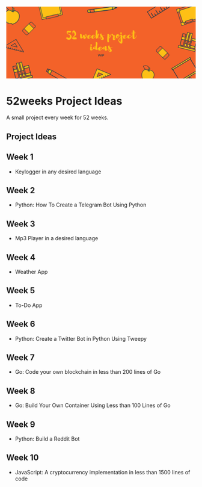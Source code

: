 
![Display Picture](/images/display.png)

# 52weeks Project Ideas

A small project every week for 52 weeks.

## Project Ideas

## Week 1
- Keylogger in any desired language

## Week 2
- Python: How To Create a Telegram Bot Using Python

## Week 3
- Mp3 Player in a desired language

## Week 4
- Weather App

## Week 5
- To-Do App

## Week 6
- Python: Create a Twitter Bot in Python Using Tweepy

## Week 7
- Go: Code your own blockchain in less than 200 lines of Go

## Week 8
- Go: Build Your Own Container Using Less than 100 Lines of Go

## Week 9
- Python: Build a Reddit Bot

## Week 10
- JavaScript: A cryptocurrency implementation in less than 1500 lines of code
